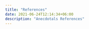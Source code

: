 ```yaml
---
title: "References"
date: 2021-06-24T12:14:34+06:00
description: "Anecdotals References"
---
```

